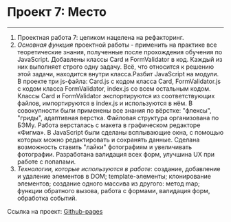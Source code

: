 # Проект 7: Место
------

1. Проектная работа 7: целиком нацелена на рефакторинг. 
2. *Основная функция* проектной работы - применить на практике все теоретические знания, полученные после прохождения обучения по JavaScript. Добавлены классы Card и FormValidator в код. Каждый из них выполняет строго одну задачу. Всё, что относится к решению этой задачи, находится внутри класса.Разбит JavaScript на модули. В проекте три js-файла:
    Card.js с кодом класса Card,
    FormValidator.js с кодом класса FormValidator,
    index.js со всем остальным кодом.
Классы Card и FormValidator экспортируются из соответствующих файлов, импортируются в index.js и используются в нём.
В совокупности были применены все знания по вёрстке: "флексы", "гриды", адаптивная верстка. Файловая структура организована по БЭМу. Работа версталась с макета в графическом редакторе «Фигма». В JavaScript были сделаны всплывающие окна, с помощью которых можно редактировать и сохранять данные. Сделана возможность ставить "лайки" фотографиям и увеличивать фотографии. Разработана валидация всех форм, улучшина UX при работе с попапами.
3. *Технологии, которые используются в работе*: создание, добавление и удаление элементов в DOM; template-элементы; клонирование элементов; создание одного массива из другого: метод map; функции обратного вызова, работа с формами, валидация форм, обработка событий. 

Ссылка на проект:  [Github-pages](https://ulist2020.github.io/mesto/index.html)
